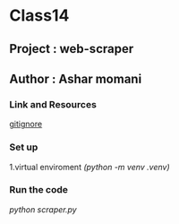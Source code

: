 # Class14 

## Project : web-scraper 

## Author : Ashar momani 

### Link and Resources 

[gitignore](https://www.toptal.com/developers/gitignore)


### Set up 
1.virtual enviroment _*(python -m venv .venv)*_

### Run the code 
_*python scraper.py*_
